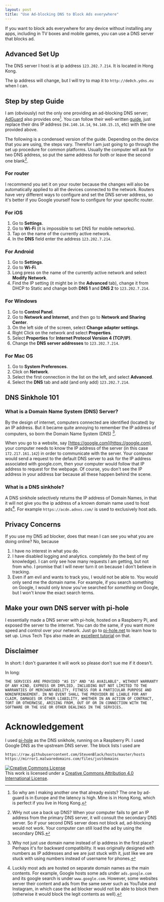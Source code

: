 ```yaml
---
layout: post
title: "Use Ad-blocking DNS to Block Ads everywhere"
---
```


If you want to block ads everywhere for any device without installing any apps, including in TV boxes and mobile games, you can use a DNS server that blocks ad. 

## Advanced Set Up

The DNS server I host is at ip address `123.202.7.214`. It is located in Hong Kong.

The ip address will change, but I will try to map it to `http://de0ch.ydns.eu` when I can.

## Step by step Guide
I am (obviously) not the only one providing an ad-blocking DNS server; [AdGuard](https://adguard.com/) also provides one[^why-dns]. You can follow their well-written [guide](https://adguard.com/en/adguard-dns/overview.html), just replace their dns IP address (`94.140.14.14`, `94.140.15.15`, etc) with the one provided above.

The following is a condensed version of the guide. Depending on the device that you are using, the steps vary. Therefor I am just going to go through the set up procedure for common platforms. Usually the computer will ask for two DNS address, so put the same address for both or leave the second one blank[^why-dns-option].

[^why-dns-option]: WHy not use a back up DNS? When your computer fails to get an IP address from the primary DNS server, it will consult the secondary DNS server. So if your second DNS server does not block ad, ad-blocking would not work. Your computer can still load the ad by using the secondary DNS. 

### For router
I recommend you set it on your router because the changes will also be automatically applied to all the devices connected to the network.
Routers have very different ways to configure and set the DNS server address, so it's better if you Google yourself how to configure for your specific router. 

### For iOS
1. Go to __Settings__.
2. Go to __Wi-Fi__ (it is impossible to set DNS for mobile networks).
3. Tap on the name of the currently active network.
4. In the __DNS__ field enter the address `123.202.7.214`.

### For Android 
1. Go to __Settings__.
2. Go to __Wi-Fi__.
2. Long press on the name of the currently active network and select __Modify Network__. 
4. Find the IP setting (it might be in the __Advanced__ tab), change it from DHCP to Static and change both __DNS 1__ and __DNS 2__ to `123.202.7.214`. 

### For Windows
1. Go to __Control Panel__.
2. Go to __Network and Internet__, and then go to __Network and Sharing Center__.
3. On the left side of the screen, select __Change adapter settings__.
4. Right Click on the network and select __Properties__. 
5. Select __Properties__ for __Internet Protocol Version 4 (TCP/IP)__.
6. Change the __DNS server addresses__ to `123.202.7.214`.

### For Mac OS
1. Go to __System Preferences__.
2. Click on __Network__.
3. Select the first connection in the list on the left, and select __Advanced__.
4. Select the __DNS__ tab and add (and only add) `123.202.7.214`. 

[^why-dns]: So why am I making another one that already exists? The one by ad-guard is in Europe and the latency is high. Mine is in Hong Kong, which is perfect if you live in Hong Kong.


## DNS Sinkhole 101

### What is a Domain Name System (DNS) Server? 
By the design of internet, computers connected are identified (located) by an IP address. But it became quite annoying to remember the IP address of computers, so born the Domain Name System (DNS) [^dns]. 

[^dns]: Why not just use domain name instead of ip address in the first place? Perhaps it's for backward compatibility. It was originally designed with numbers as IP addresses and we are just stuck with it, just like we are stuck with using numbers instead of username for phones. 

When you go to a website, say [https://google.com](https://google.com), your computer needs to know the IP address of the server (in this case `172.217.161.142`) in order to communicate with the server. Your computer would send a request to the default DNS server to ask for the IP address associated with google.com, then your computer would follow that IP address to request for the webpage. Of course, you don't see the IP address in your address bar because all these happen behind the scene. 

### What is a DNS sinkhole?
A DNS sinkhole selectively returns the IP address of Domain Names, in that it will not give you the ip address of a known domain name used to host ads[^ad-dns]. For example `https://acdn.adnxs.com/` is used to exclusively host ads. 

[^ad-dns]: Luckily most ads are hosted on separate domain names as the main contents. For example, Google hosts some ads under `ads.google.com` and its google search is under `www.google.com`. However, some websites server their content and ads from the same sever such as YouTube and Instagram, in which case the ad blocker would not be able to block them (otherwise it would block the legit contents as well). 

## Privacy Concerns
If you use my DNS ad blocker, does that mean I can see you what you are doing online?
No, because 
1. I have no interest in what you do.
2. I have disabled logging and analytics. completely (to the best of my knowledge). I can only see how many requests I am getting, but not from who. I promise that I will never turn it on because I don't believe in tracking. 
3. Even if am evil and wants to track you, I would not be able to. You would only send me the domain name. For example, if you search something on Google, I would only know you've searched for _something_ on Google, but I won't know the exact search terms.

## Make your own DNS server with pi-hole
I essentially made a DNS server with pi-hole, hosted on a Raspberry Pi, and exposed the server to the internet. You can do the same, if you want more speed and control over your network. Just go to [pi-hole.net](https://pi-hole.net) to learn how to set up. Linus Tech Tips also made an [excellent tutorial](https://youtu.be/KBXTnrD_Zs4) on that. 

## Disclaimer

In short: I don't guarantee it will work so please don't sue me if it doesn't.

In long: 

```
THE SERVICES ARE PROVIDED "AS IS" AND "AS AVAILABLE", WITHOUT WARRANTY OF ANY KIND, EXPRESS OR IMPLIED, INCLUDING BUT NOT LIMITED TO THE WARRANTIES OF MERCHANTABILITY, FITNESS FOR A PARTICULAR PURPOSE AND NONINFRINGEMENT. IN NO EVENT SHALL THE PROVIDER BE LIABLE FOR ANY CLAIM, DAMAGES OR OTHER LIABILITY, WHETHER IN AN ACTION OF CONTRACT, TORT OR OTHERWISE, ARISING FROM, OUT OF OR IN CONNECTION WITH THE SOFTWARE OR THE USE OR OTHER DEALINGS IN THE SERVICES.
```

# Acknowledgement

I used [pi-hole](https://pi-hole.net/) as the DNS snikhole, running on a Raspberry Pi. I used Google DNS as the upstream DNS server. The block lists I used are 
```
https://raw.githubusercontent.com/StevenBlack/hosts/master/hosts
https://mirror1.malwaredomains.com/files/justdomains
```

<a rel="license" href="http://creativecommons.org/licenses/by/4.0/"><img alt="Creative Commons License" style="border-width:0" src="https://i.creativecommons.org/l/by/4.0/88x31.png" /></a><br />This work is licensed under a <a rel="license" href="http://creativecommons.org/licenses/by/4.0/">Creative Commons Attribution 4.0 International License</a>.